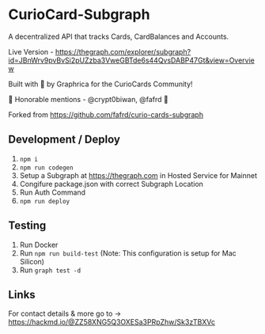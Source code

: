 # CurioCard-Subgraph

A decentralized API that tracks Cards, CardBalances and Accounts.

Live Version - https://thegraph.com/explorer/subgraph?id=JBnWrv9pvBvSi2pUZzba3VweGBTde6s44QvsDABP47Gt&view=Overview

Built with 💙 by Graphrica for the CurioCards Community!

💙 Honorable mentions - @crypt0biwan, @fafrd 💙

Forked from https://github.com/fafrd/curio-cards-subgraph 

## Development / Deploy

1. ``npm i``
2. ``npm run codegen``
3. Setup a Subgraph at https://thegraph.com in Hosted Service for Mainnet
4. Congifure package.json with correct Subgraph Location
5. Run Auth Command
6. ``npm run deploy``

## Testing

1. Run Docker
2. Run ``npm run build-test`` (Note: This configuration is setup for Mac Silicon)
3. Run ``graph test -d``

## Links

For contact details & more go to -> https://hackmd.io/@ZZ58XNG5Q3OXESa3PRpZhw/Sk3zTBXVc
